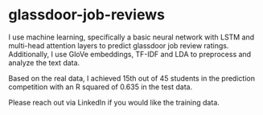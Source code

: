 # glassdoor-job-reviews
I use machine learning, specifically a basic neural network with LSTM and multi-head attention layers to predict glassdoor job review ratings. Additionally, I use GloVe embeddings, TF-IDF and LDA to preprocess and analyze the text data. 

Based on the real data, I achieved 15th out of 45 students in the prediction competition with an R squared of 0.635 in the test data.

Please reach out via LinkedIn if you would like the training data.
